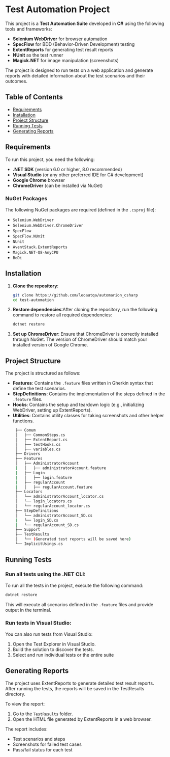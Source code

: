 # Test Automation Project

This project is a **Test Automation Suite** developed in **C#** using the following tools and frameworks:

- **Selenium WebDriver** for browser automation
- **SpecFlow** for BDD (Behavior-Driven Development) testing
- **ExtentReports** for generating test result reports
- **NUnit** as the test runner
- **Magick.NET** for image manipulation (screenshots)

The project is designed to run tests on a web application and generate reports with detailed information about the test scenarios and their outcomes.

## Table of Contents

- [Requirements](#requirements)
- [Installation](#installation)
- [Project Structure](#project-structure)
- [Running Tests](#running-tests)
- [Generating Reports](#generating-reports)

## Requirements

To run this project, you need the following:

- **.NET SDK** (version 6.0 or higher, 8.0 recommended)
- **Visual Studio** (or any other preferred IDE for C# development)
- **Google Chrome** browser
- **ChromeDriver** (can be installed via NuGet)

### NuGet Packages

The following NuGet packages are required (defined in the `.csproj` file):

- `Selenium.WebDriver`
- `Selenium.WebDriver.ChromeDriver`
- `SpecFlow`
- `SpecFlow.NUnit`
- `NUnit`
- `AventStack.ExtentReports`
- `Magick.NET-Q8-AnyCPU`
- `BoDi`

## Installation

1. **Clone the repository**:
   ```bash
   git clone https://github.com/leoautqa/automarion_csharp
   cd test-automation
2. **Restore dependencies**:After cloning the repository, run the following command to restore all required dependencies:
   ```bash
   dotnet restore
3. **Set up ChromeDriver**: Ensure that ChromeDriver is correctly installed through NuGet. The version of ChromeDriver should match your installed version of Google Chrome.

## Project Structure

The project is structured as follows:

- **Features**: Contains the `.feature` files written in Gherkin syntax that define the test scenarios.
- **StepDefinitions**: Contains the implementation of the steps defined in the `.feature` files.
- **Hooks**: Contains the setup and teardown logic (e.g., initializing WebDriver, setting up ExtentReports).
- **Utilities**: Contains utility classes for taking screenshots and other helper functions.
  ```bash
   ├── Comum
   │   ├── CommonSteps.cs
   │   ├── ExtentReport.cs
   │   ├── testHooks.cs
   │   ├── variables.cs
   ├── Drivers
   ├── Features
   │   ├── AdministratorAccount
   |   │   ├── administratorAccount.feature
   |   ├── Login
   |   │   ├── login.feature
   |   ├── regularAccount
   |   │   ├── regularAccount.feature
   ├── Locators
   │   └── administratorAccount_locator.cs
   │   └── login_locators.cs
   │   └── regularAccount_locator.cs
   ├── StepDefinitions
   │   └── administratorAccount_SD.cs
   |   └── login_SD.cs
   |   └── regularAccount_SD.cs
   ├── Support
   ├── TestResults
   │   └── (Generated test reports will be saved here)
   └── ImplicitUsings.cs

## Running Tests

### Run all tests using the .NET CLI:

To run all the tests in the project, execute the following command:
```bash
dotnet restore
```
This will execute all scenarios defined in the `.feature` files and provide output in the terminal.

### Run tests in Visual Studio:

You can also run tests from Visual Studio:
1. Open the Test Explorer in Visual Studio.
2. Build the solution to discover the tests.
3. Select and run individual tests or the entire suite

## Generating Reports

The project uses ExtentReports to generate detailed test result reports. After running the tests, the reports will be saved in the TestResults directory.

To view the report:
1. Go to the `TestResults` folder.
2. Open the HTML file generated by ExtentReports in a web browser.

The report includes:
- Test scenarios and steps
- Screenshots for failed test cases
- Pass/fail status for each test

